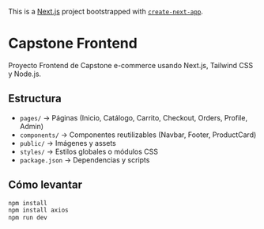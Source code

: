 This is a [Next.js](https://nextjs.org) project bootstrapped with [`create-next-app`](https://nextjs.org/docs/pages/api-reference/create-next-app).

# Capstone Frontend

Proyecto Frontend de Capstone e-commerce usando Next.js, Tailwind CSS y Node.js.

## Estructura
- `pages/` → Páginas (Inicio, Catálogo, Carrito, Checkout, Orders, Profile, Admin)
- `components/` → Componentes reutilizables (Navbar, Footer, ProductCard)
- `public/` → Imágenes y assets
- `styles/` → Estilos globales o módulos CSS
- `package.json` → Dependencias y scripts

## Cómo levantar
```bash
npm install
npm install axios
npm run dev